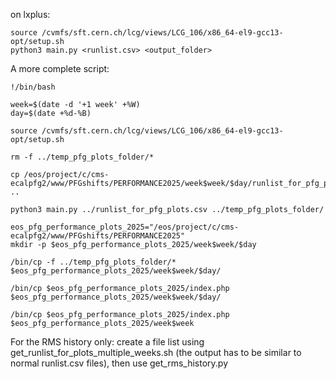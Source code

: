 on lxplus:
```
source /cvmfs/sft.cern.ch/lcg/views/LCG_106/x86_64-el9-gcc13-opt/setup.sh
python3 main.py <runlist.csv> <output_folder>
```


A more complete script:
```
!/bin/bash

week=$(date -d '+1 week' +%W)
day=$(date +%d-%B)

source /cvmfs/sft.cern.ch/lcg/views/LCG_106/x86_64-el9-gcc13-opt/setup.sh

rm -f ../temp_pfg_plots_folder/*

cp /eos/project/c/cms-ecalpfg2/www/PFGshifts/PERFORMANCE2025/week$week/$day/runlist_for_pfg_plots.csv ..

python3 main.py ../runlist_for_pfg_plots.csv ../temp_pfg_plots_folder/

eos_pfg_performance_plots_2025="/eos/project/c/cms-ecalpfg2/www/PFGshifts/PERFORMANCE2025"
mkdir -p $eos_pfg_performance_plots_2025/week$week/$day

/bin/cp -f ../temp_pfg_plots_folder/* $eos_pfg_performance_plots_2025/week$week/$day/

/bin/cp $eos_pfg_performance_plots_2025/index.php $eos_pfg_performance_plots_2025/week$week/$day/

/bin/cp $eos_pfg_performance_plots_2025/index.php $eos_pfg_performance_plots_2025/week$week
```


For the RMS history only:
create a file list using get_runlist_for_plots_multiple_weeks.sh (the output has to be similar to normal runlist.csv files), then use get_rms_history.py
